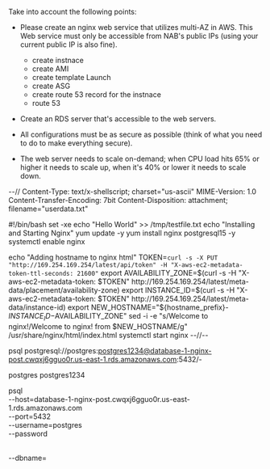 Take into account the following points:

- Please create an nginx web service that utilizes multi-AZ in AWS. This Web service must only be accessible from NAB's public IPs (using your current public IP is also fine).
    
    - create instnace
    - create AMI
    - create template Launch
    - create ASG
    - create route 53 record for the instnace
    - route 53
- Create an RDS server that's accessible to the web servers.
- All configurations must be as secure as possible (think of what you need to do to make everything secure).
- The web server needs to scale on-demand; when CPU load hits 65% or higher it needs to scale up, when it's 40% or lower it needs to scale down.






--//
Content-Type: text/x-shellscript; charset="us-ascii"
MIME-Version: 1.0
Content-Transfer-Encoding: 7bit
Content-Disposition: attachment; filename="userdata.txt"

#!/bin/bash
set -xe
echo "Hello World" >> /tmp/testfile.txt
echo "Installing and Starting Nginx"
yum update -y
yum install nginx postgresql15 -y
systemctl enable nginx


echo "Adding hostname to nginx html"
TOKEN=`curl -s -X PUT "http://169.254.169.254/latest/api/token" -H "X-aws-ec2-metadata-token-ttl-seconds: 21600"`
export AVAILABILITY_ZONE=$(curl -s -H "X-aws-ec2-metadata-token: $TOKEN" http://169.254.169.254/latest/meta-data/placement/availability-zone)
export INSTANCE_ID=$(curl -s -H "X-aws-ec2-metadata-token: $TOKEN" http://169.254.169.254/latest/meta-data/instance-id)
export NEW_HOSTNAME="${hostname_prefix}-$INSTANCE_ID-$AVAILABILITY_ZONE"
sed -i -e "s/Welcome to nginx\!/Welcome to nginx\! from $NEW_HOSTNAME/g" /usr/share/nginx/html/index.html
systemctl start nginx
--//--

psql postgresql://postgres:postgres1234@database-1-nginx-post.cwqxj6gguo0r.us-east-1.rds.amazonaws.com:5432/-

postgres
postgres1234


psql \
   --host=database-1-nginx-post.cwqxj6gguo0r.us-east-1.rds.amazonaws.com \
   --port=5432 \
   --username=postgres \
   --password
   
   
   \
   --dbname=<database name> 